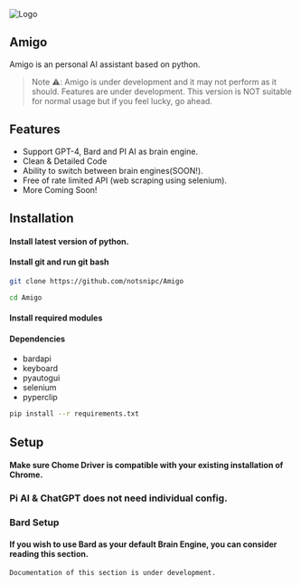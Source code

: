 ![Logo](https://gcdnb.pbrd.co/images/Z1OguR6qutyb.png?o=1)



## **Amigo**
Amigo is an personal AI assistant based on python.
> Note ⚠️: Amigo is under development and it may not perform as it should. Features are under development. This version is NOT suitable for normal usage but if you feel lucky, go ahead.
## Features

- Support GPT-4, Bard and PI AI as brain engine.
- Clean & Detailed Code
- Ability to switch between brain engines(SOON!).
- Free of rate limited API (web scraping using selenium).
- More Coming Soon!

## Installation

#### Install latest version of python.



####  Install git and run git bash
```bash
git clone https://github.com/notsnipc/Amigo
```

```bash
cd Amigo
```


#### Install required modules


#### Dependencies
- bardapi
- keyboard
- pyautogui
- selenium
- pyperclip

```bash
pip install --r requirements.txt
```




    
## Setup

#### Make sure Chome Driver is compatible with your existing installation of Chrome.

### Pi AI & ChatGPT does not need individual config.

### Bard Setup

#### If you wish to use Bard as your default Brain Engine, you can consider reading this section.

```bash
Documentation of this section is under development.
```
